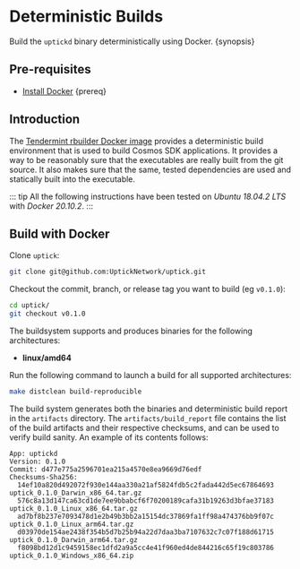 <!--
order: 3
-->

# Deterministic Builds

Build the `uptickd` binary deterministically using Docker. {synopsis}

## Pre-requisites

- [Install Docker](https://docs.docker.com/get-docker/) {prereq}

## Introduction

The [Tendermint rbuilder Docker image](https://github.com/tendermint/images/tree/master/rbuilder) provides a deterministic build environment that is used to build Cosmos SDK applications. It provides a way to be reasonably sure that the executables are really built from the git source. It also makes sure that the same, tested dependencies are used and statically built into the executable.

::: tip
All the following instructions have been tested on *Ubuntu 18.04.2 LTS* with *Docker 20.10.2*.
:::

## Build with Docker

Clone `uptick`:

``` bash
git clone git@github.com:UptickNetwork/uptick.git
```

Checkout the commit, branch, or release tag you want to build (eg `v0.1.0`):

```bash
cd uptick/
git checkout v0.1.0
```

The buildsystem supports and produces binaries for the following architectures:

* **linux/amd64**

Run the following command to launch a build for all supported architectures:

```bash
make distclean build-reproducible
```

The build system generates both the binaries and deterministic build report in the `artifacts` directory.
The `artifacts/build_report` file contains the list of the build artifacts and their respective checksums, and can be used to verify
build sanity. An example of its contents follows:

```
App: uptickd
Version: 0.1.0
Commit: d477e775a2596701ea215a4570e8ea9669d76edf
Checksums-Sha256:
  14ef10a820d492072f930e144aa330a21af5824fdb5c2fada442d5ec67864693  uptick_0.1.0_Darwin_x86_64.tar.gz
  576c8a13d147ca63cd1de7ee9bbabcf6f70200189cafa31b19263d3bfae37183  uptick_0.1.0_Linux_x86_64.tar.gz
  ad7bf8b237e7093478d1e2b49b3bb2a15154dc37869fa1ff98a474376bb9f07c  uptick_0.1.0_Linux_arm64.tar.gz
  d03970de154ae2438f354b5d7b25b94a22d7daa3ba7107632c7c07f188d61715  uptick_0.1.0_Darwin_arm64.tar.gz
  f8098bd12d1c9459158ec1dfd2a9a5cc4e41f960ed4de844216c65f19c803786  uptick_0.1.0_Windows_x86_64.zip
```
